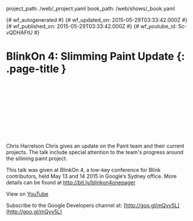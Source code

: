 project_path: /web/_project.yaml
book_path: /web/shows/_book.yaml

{# wf_autogenerated #}
{# wf_updated_on: 2015-05-29T03:33:42.000Z #}
{# wf_published_on: 2015-05-29T03:33:42.000Z #}
{# wf_youtube_id: Sc-vQDHAFtU #}

# BlinkOn 4: Slimming Paint Update {: .page-title }


<div class="video-wrapper">
  <iframe class="devsite-embedded-youtube-video" data-video-id="Sc-vQDHAFtU"
          data-autohide="1" data-showinfo="0" frameborder="0" allowfullscreen>
  </iframe>
</div>

Chris Harrelson
Chris gives an update on the Paint team and their current projects. The talk include special attention to the team&#x27;s progress around the siliming paint project.

This talk was given at BlinkOn 4, a low-key conference for Blink contributors, held May 13 and 14 2015 in Google’s Sydney office. More details can be found at http://bit.ly/blinkon4onepager

View on [YouTube](https://youtu.be/Sc-vQDHAFtU)

Subscribe to the Google Developers channel at: [http://goo.gl/mQyv5L](http://goo.gl/mQyv5L)

